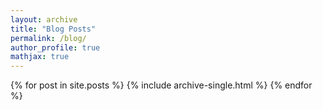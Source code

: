 ```yaml
---
layout: archive
title: "Blog Posts"
permalink: /blog/
author_profile: true
mathjax: true
---
```


{% for post in site.posts %}
  {% include archive-single.html %}
{% endfor %}
